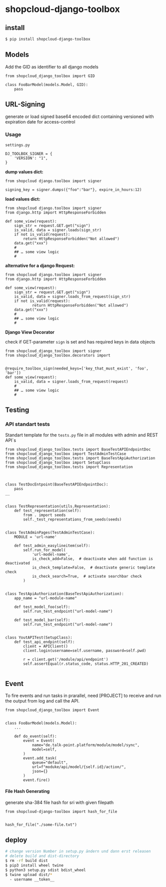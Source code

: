 # shopcloud-django-toolbox

## install

```sh
$ pip install shopcloud-django-toolbox
```

## Models

Add the GID as identifier to all django models

```python3
from shopcloud_django_toolbox import GID

class FooBarModel(models.Model, GID):
    pass
```

## URL-Signing

generate or load signed base64  encoded dict containing versioned with expiration date for access-control

### Usage

`settings.py`
```python3
DJ_TOOLBOX_SIGNER = {
    'VERSION': "1",
}
```

__dump values dict:__
```python3
from shopcloud django.toolbox import signer

signing_key = signer.dumps({"foo":"bar"}, expire_in_hours:12)

```

__load values dict:__

```python3
from shopcloud django.toolbox import signer
from django.http import HttpResponseForbidden

def some_view(request):
    sign_str = request.GET.get("sign")
    is_valid, data = signer.loads(sign_str)
    if not is_valid(request):
        return HttpResponseForbidden("Not allowed")
    data.get("xxx")
    #
    ## … some view logic
    #
```

__alternative for a django Request:__

```python3
from shopcloud django.toolbox import signer
from django.http import HttpResponseForbidden

def some_view(request):
    sign_str = request.GET.get("sign")
    is_valid, data = signer.loads_from_request(sign_str)
    if not is_valid(request):
            return HttpResponseForbidden("Not allowed")
    data.get("xxx")
    #
    ## … some view logic
    #
```

__Django View Decorator__

check if GET-parameter `sign` is set and has required keys in data objects

```
from shopcloud_django_toolbox import signer
from shopcloud_django_toolbox.decorators import


@require_toolbox_sign(needed_keys=['key_that_must_exist', 'foo', 'bar'])
def some_view(request):
    is_valid, data = signer.loads_from_request(request)
    #
    ## … some view logic
    #
```


## Testing

### API standart tests

Standart template for the `tests.py` file in all modules with admin and REST API`s

```python3
from shopcloud_django_toolbox.tests import BaseTestAPIEndpointDoc
from shopcloud_django_toolbox import TestAdminTestCase
from shopcloud_django_toolbox.tests import BaseTestApiAuthorization
from shopcloud_django_toolbox import SetupClass
from shopcloud_django_toolbox.tests import Representation



class TestDocEntpoint(BaseTestAPIEndpointDoc):
    pass
__


class TestRepresentation(utils.Representation):
    def test_representation(self):
        from . import seeds
        self._test_representations_from_seeds(seeds)


class TestAdminPages(TestAdminTestCase):
    MODULE = 'url-name'

    def test_admin_easylineitem(self):
        self.run_for_model(
            'url-model-name',
            is_check_add=False,  # deactivate when add function is deactivated
            is_check_template=False,  # deactivate generic template check
            is_check_search=True,  # activate searchbar check
        )


class TestApiAuthorization(BaseTestApiAuthorization):
    app_name = "url-module-name"

    def test_model_foo(self):
        self.run_test_endpoint("url-model-name")

    def test_model_bar(self):
        self.run_test_endpoint("url-model-name")


class YoutAPITest(SetupClass):
    def test_api_endpint(self):
        client = APIClient()
        client.login(username=self.username, password=self.pwd)

        r = client.get('/module/api/endpoint')
        self.assertEqual(r.status_code, status.HTTP_201_CREATED)


```

## Event

To fire events and run tasks in prarallel, need [PROJECT] to receive and run the output from log and call the API.

```python3
from shopcloud_django_toolbox import Event


class FooBarModel(models.Model):
    ...

    def do_event(self):
        event = Event(
            name="de.talk-point.platform/module/model/sync",
            model=self,
        )
        event.add_task(
            queue="default",
            url=f"moduke/api/model/{self.id}/action/",
            json={}
        )
        event.fire()
```

#### File Hash Generating

generate sha-384 file hash for sri with given filepath

```python3
from shopcloud-django-toolbox import hash_for_file


hash_for_file("./some-file.txt")
```

## deploy

```sh
# change version Number in setup.py ändern und dann erst releasen
# delete build and dist-directory
$ rm -rf build dist
$ pip3 install wheel twine
$ python3 setup.py sdist bdist_wheel
$ twine upload dist/*
  - username __token__
```
